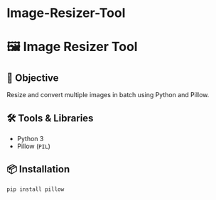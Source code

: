 # Image-Resizer-Tool
# 🖼️ Image Resizer Tool

## 🚀 Objective
Resize and convert multiple images in batch using Python and Pillow.

## 🛠 Tools & Libraries
- Python 3
- Pillow (`PIL`)

## 📦 Installation
```bash
pip install pillow
